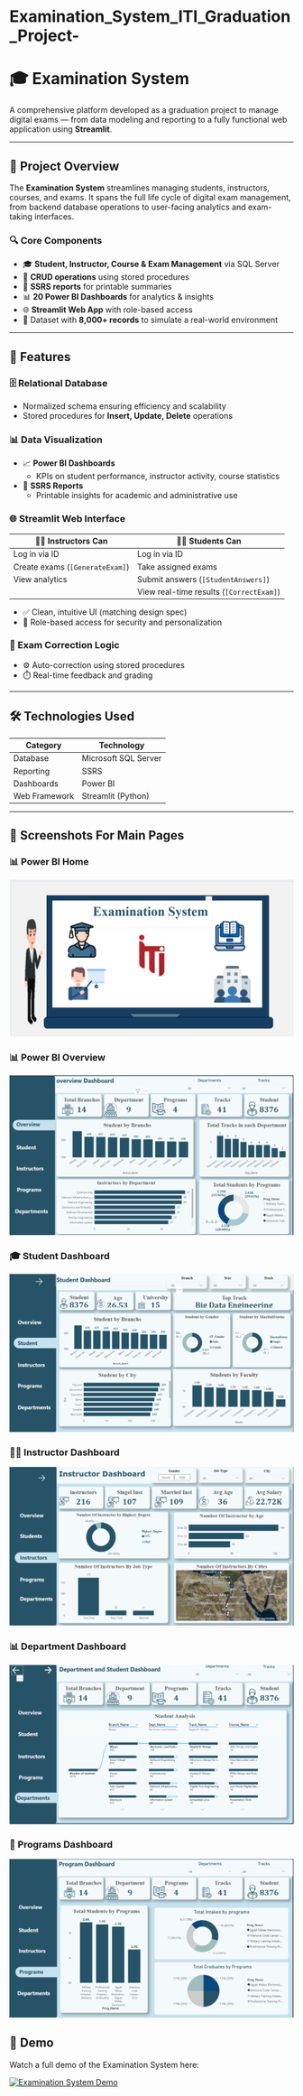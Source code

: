 # Examination_System_ITI_Graduation_Project-
# 🎓 Examination System

A comprehensive platform developed as a graduation project to manage digital exams — from data modeling and reporting to a fully functional web application using **Streamlit**.

---

## 🧠 Project Overview

The **Examination System** streamlines managing students, instructors, courses, and exams. It spans the full life cycle of digital exam management, from backend database operations to user-facing analytics and exam-taking interfaces.

### 🔍 Core Components

- 🎓 **Student, Instructor, Course & Exam Management** via SQL Server
- 🔄 **CRUD operations** using stored procedures
- 🧾 **SSRS reports** for printable summaries
- 📊 **20 Power BI Dashboards** for analytics & insights
- 🌐 **Streamlit Web App** with role-based access
- 🧪 Dataset with **8,000+ records** to simulate a real-world environment

---

## 🚀 Features

### 🗄️ Relational Database

- Normalized schema ensuring efficiency and scalability
- Stored procedures for **Insert, Update, Delete** operations

### 📊 Data Visualization

- 📈 **Power BI Dashboards**  
  - KPIs on student performance, instructor activity, course statistics
- 🧾 **SSRS Reports**  
  - Printable insights for academic and administrative use

### 🌐 Streamlit Web Interface

| 👨‍🏫 Instructors Can | 👩‍🎓 Students Can |
|----------------------|-------------------|
| Log in via ID        | Log in via ID     |
| Create exams (`[GenerateExam]`) | Take assigned exams |
| View analytics       | Submit answers (`[StudentAnswers]`) |
|                      | View real-time results (`[CorrectExam]`) |

- ✅ Clean, intuitive UI (matching design spec)
- 🔐 Role-based access for security and personalization

### 🧠 Exam Correction Logic

- ⚙️ Auto-correction using stored procedures
- ⏱️ Real-time feedback and grading

---

## 🛠️ Technologies Used

| Category       | Technology            |
|----------------|------------------------|
| Database       | Microsoft SQL Server   |
| Reporting      | SSRS                   |
| Dashboards     | Power BI               |
| Web Framework  | Streamlit (Python)     |


---

## 📸 Screenshots For Main Pages 
### 📊 Power BI Home 
![Power BI](Power_BI_Dashboard/ScreenShots_main_pages/Home.png)

### 📊 Power BI Overview

![Power BI](Power_BI_Dashboard/ScreenShots_main_pages/Overview.png)

### 🎓 Student Dashboard 
![Student Exam](Power_BI_Dashboard/ScreenShots_main_pages/Student.png)

### 👨‍🏫  Instructor Dashboard
![Dashboard](Power_BI_Dashboard/ScreenShots_main_pages/instructors.png)

### 📊 Department Dashboard 
![Power BI](Power_BI_Dashboard/ScreenShots_main_pages/Department.png)

### 🧾 Programs Dashboard 
![SSRS Report](Power_BI_Dashboard/ScreenShots_main_pages/Programs.png)



## 🎥 Demo

Watch a full demo of the Examination System here:

[![Examination System Demo](https://img.youtube.com/vi/AtYEUf1wnzA/0.jpg)](https://www.youtube.com/watch?v=AtYEUf1wnzA)
